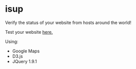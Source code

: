 isup
====

Verify the status of your website from hosts around the world!

Test your website [here.](http://estanoar.vescnet.com.br/)

Using:

* Google Maps
* D3.js
* JQuery 1.9.1
